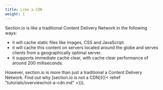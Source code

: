 ```yaml
---
title: Like a CDN
weight: 1
---
```


Section.io is like a traditional Content Delivery Network in the following ways:

* it will cache static files like images, CSS and JavaScript.
* it will cache this content on servers located around the globe and serves clients from a geographically optimal server.
* it supports immediate cache clear, with cache clear performance of around 200 milliseconds.

However, section.io is more than just a traditional a Content Delivery Network. Find out why [section.io is not a CDN]({{< relref "tutorials/overview/not-a-cdn.md" >}}).